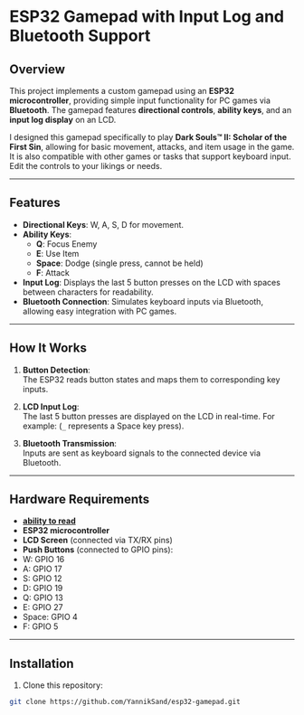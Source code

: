 # ESP32 Gamepad with Input Log and Bluetooth Support

## Overview
This project implements a custom gamepad using an **ESP32 microcontroller**, providing simple input functionality for PC games via **Bluetooth**. The gamepad features **directional controls**, **ability keys**, and an **input log display** on an LCD. 

I designed this gamepad specifically to play **Dark Souls™ II: Scholar of the First Sin**, allowing for basic movement, attacks, and item usage in the game. It is also compatible with other games or tasks that support keyboard input. Edit the controls to your likings or needs.

---

## Features
- **Directional Keys**: W, A, S, D for movement.
- **Ability Keys**:
  - **Q**: Focus Enemy
  - **E**: Use Item
  - **Space**: Dodge (single press, cannot be held)
  - **F**: Attack
- **Input Log**: Displays the last 5 button presses on the LCD with spaces between characters for readability.
- **Bluetooth Connection**: Simulates keyboard inputs via Bluetooth, allowing easy integration with PC games.

---

## How It Works
1. **Button Detection**:  
   The ESP32 reads button states and maps them to corresponding key inputs.
   
2. **LCD Input Log**:  
   The last 5 button presses are displayed on the LCD in real-time. For example:
(`_` represents a Space key press).

3. **Bluetooth Transmission**:  
Inputs are sent as keyboard signals to the connected device via Bluetooth.

---

## Hardware Requirements
- **[ability to read](https://www.wikihow.com/Teach-Yourself-to-Read)**
- **ESP32 microcontroller**  
- **LCD Screen** (connected via TX/RX pins)  
- **Push Buttons** (connected to GPIO pins):  
- W: GPIO 16  
- A: GPIO 17  
- S: GPIO 12  
- D: GPIO 19  
- Q: GPIO 13  
- E: GPIO 27  
- Space: GPIO 4  
- F: GPIO 5  

---

## Installation
1. Clone this repository:  
```bash
git clone https://github.com/YannikSand/esp32-gamepad.git





